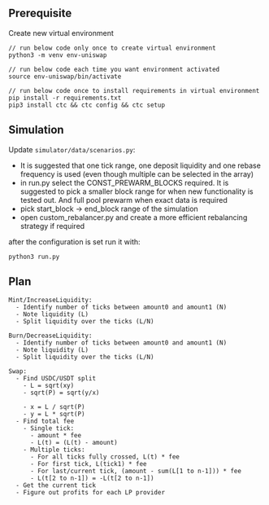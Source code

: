 ## Prerequisite
Create new virtual environment
```
// run below code only once to create virtual environment
python3 -m venv env-uniswap

// run below code each time you want environment activated
source env-uniswap/bin/activate
```


```
// run below code once to install requirements in virtual environment
pip install -r requirements.txt
pip3 install ctc && ctc config && ctc setup
```

## Simulation
Update `simulator/data/scenarios.py`:
- It is suggested that one tick range, one deposit liquidity and one rebase frequency is used (even though multiple can be selected in the array)
- in run.py select the CONST_PREWARM_BLOCKS required. It is suggested to pick a smaller block range for when new functionality is tested out. And full pool prewarm when exact data is required
- pick start_block -> end_block range of the simulation
- open custom_rebalancer.py and create a more efficient rebalancing strategy if required

after the configuration is set run it with:

```
python3 run.py
```

## Plan
```
Mint/IncreaseLiquidity:
  - Identify number of ticks between amount0 and amount1 (N)
  - Note liquidity (L)
  - Split liquidity over the ticks (L/N)

Burn/DecreaseLiquidity:
  - Identify number of ticks between amount0 and amount1 (N)
  - Note liquidity (L)
  - Split liquidity over the ticks (L/N)

Swap:
  - Find USDC/USDT split
    - L = sqrt(xy)
    - sqrt(P) = sqrt(y/x)

    - x = L / sqrt(P)
    - y = L * sqrt(P)
  - Find total fee
    - Single tick:
      - amount * fee
      - L(t) = (L(t) - amount)
    - Multiple ticks:
      - For all ticks fully crossed, L(t) * fee
      - For first tick, L(tick1) * fee
      - For last/current tick, (amount - sum(L[1 to n-1])) * fee
      - L(t[2 to n-1]) = -L(t[2 to n-1])
  - Get the current tick
  - Figure out profits for each LP provider
```